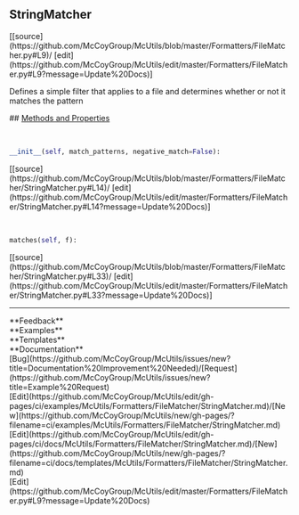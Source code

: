 ## <a id="McUtils.Formatters.FileMatcher.StringMatcher">StringMatcher</a> 

<div class="docs-source-link" markdown="1">
[[source](https://github.com/McCoyGroup/McUtils/blob/master/Formatters/FileMatcher.py#L9)/
[edit](https://github.com/McCoyGroup/McUtils/edit/master/Formatters/FileMatcher.py#L9?message=Update%20Docs)]
</div>

Defines a simple filter that applies to a file and determines whether or not it matches the pattern







<div class="collapsible-section">
 <div class="collapsible-section collapsible-section-header" markdown="1">
## <a class="collapse-link" data-toggle="collapse" href="#methods" markdown="1"> Methods and Properties</a> <a class="float-right" data-toggle="collapse" href="#methods"><i class="fa fa-chevron-down"></i></a>
 </div>
 <div class="collapsible-section collapsible-section-body collapse show" id="methods" markdown="1">
 
<a id="McUtils.Formatters.FileMatcher.StringMatcher.__init__" class="docs-object-method">&nbsp;</a> 
```python
__init__(self, match_patterns, negative_match=False): 
```
<div class="docs-source-link" markdown="1">
[[source](https://github.com/McCoyGroup/McUtils/blob/master/Formatters/FileMatcher/StringMatcher.py#L14)/
[edit](https://github.com/McCoyGroup/McUtils/edit/master/Formatters/FileMatcher/StringMatcher.py#L14?message=Update%20Docs)]
</div>


<a id="McUtils.Formatters.FileMatcher.StringMatcher.matches" class="docs-object-method">&nbsp;</a> 
```python
matches(self, f): 
```
<div class="docs-source-link" markdown="1">
[[source](https://github.com/McCoyGroup/McUtils/blob/master/Formatters/FileMatcher/StringMatcher.py#L33)/
[edit](https://github.com/McCoyGroup/McUtils/edit/master/Formatters/FileMatcher/StringMatcher.py#L33?message=Update%20Docs)]
</div>
 </div>
</div>












---


<div markdown="1" class="text-secondary">
<div class="container">
  <div class="row">
   <div class="col" markdown="1">
**Feedback**   
</div>
   <div class="col" markdown="1">
**Examples**   
</div>
   <div class="col" markdown="1">
**Templates**   
</div>
   <div class="col" markdown="1">
**Documentation**   
</div>
   <div class="col" markdown="1">
   
</div>
   <div class="col" markdown="1">
   
</div>
   <div class="col" markdown="1">
   
</div>
</div>
  <div class="row">
   <div class="col" markdown="1">
[Bug](https://github.com/McCoyGroup/McUtils/issues/new?title=Documentation%20Improvement%20Needed)/[Request](https://github.com/McCoyGroup/McUtils/issues/new?title=Example%20Request)   
</div>
   <div class="col" markdown="1">
[Edit](https://github.com/McCoyGroup/McUtils/edit/gh-pages/ci/examples/McUtils/Formatters/FileMatcher/StringMatcher.md)/[New](https://github.com/McCoyGroup/McUtils/new/gh-pages/?filename=ci/examples/McUtils/Formatters/FileMatcher/StringMatcher.md)   
</div>
   <div class="col" markdown="1">
[Edit](https://github.com/McCoyGroup/McUtils/edit/gh-pages/ci/docs/McUtils/Formatters/FileMatcher/StringMatcher.md)/[New](https://github.com/McCoyGroup/McUtils/new/gh-pages/?filename=ci/docs/templates/McUtils/Formatters/FileMatcher/StringMatcher.md)   
</div>
   <div class="col" markdown="1">
[Edit](https://github.com/McCoyGroup/McUtils/edit/master/Formatters/FileMatcher.py#L9?message=Update%20Docs)   
</div>
   <div class="col" markdown="1">
   
</div>
   <div class="col" markdown="1">
   
</div>
   <div class="col" markdown="1">
   
</div>
</div>
</div>
</div>